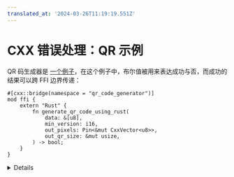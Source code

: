 ```yaml
---
translated_at: '2024-03-26T11:19:19.551Z'
---
```


# CXX 错误处理：QR 示例

QR 码生成器是 [一个例子][0]，在这个例子中，布尔值被用来表达成功与否，而成功的结果可以跨 FFI 边界传递：

```rust,ignore
#[cxx::bridge(namespace = "qr_code_generator")]
mod ffi {
    extern "Rust" {
        fn generate_qr_code_using_rust(
            data: &[u8],
            min_version: i16,
            out_pixels: Pin<&mut CxxVector<u8>>,
            out_qr_size: &mut usize,
        ) -> bool;
    }
}
```

<details>

学生可能对 `out_qr_size` 输出的语义感到好奇。这不是向量的大小，而是 QR 码的大小（并且它确实有点多余 - 这是向量大小的平方根）。

可能值得指出在调用 Rust 函数之前初始化 `out_qr_size` 的重要性。创建一个指向未初始化内存的 Rust 引用会导致未定义行为（不像在 C++ 中，只有解引用这样的内存时才会导致 UB）。

如果学生询问关于 `Pin` 的问题，那么解释 CXX 为什么需要它来修改对 C++ 数据的引用：答案是 C++ 数据不能像 Rust 数据那样移动，因为它可能包含自引用指针。

</details>

[0]: https://source.chromium.org/chromium/chromium/src/+/main:components/qr_code_generator/qr_code_generator_ffi_glue.rs;l=13-18;drc=7bf1b75b910ca430501b9c6a74c1d18a0223ecca
